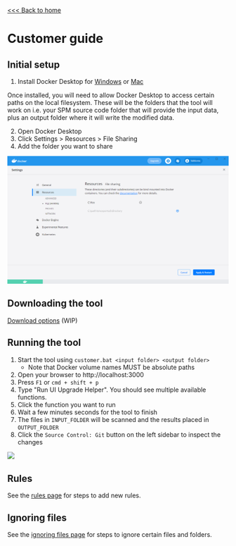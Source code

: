 [<<< Back to home](../README.md)

# Customer guide

## Initial setup

1. Install Docker Desktop for [Windows](https://docs.docker.com/docker-for-windows/install/) or [Mac](https://docs.docker.com/docker-for-mac/install/)

Once installed, you will need to allow Docker Desktop to access certain paths on the local filesystem. These will be the folders that the tool will work on i.e. your SPM source code folder that will provide the input data, plus an output folder where it will write the modified data.

2. Open Docker Desktop
3. Click Settings > Resources > File Sharing
4. Add the folder you want to share

![1. Open Docker Desktop, 2. Click the Settings button then Resources then File Sharing, 3. Add the folder you want to share with the Docker container](images/docker-volume-sharing.png "Docker volume sharing screenshot")

## Downloading the tool

[Download options](temp_download_options.md) (WIP)

## Running the tool

1. Start the tool using `customer.bat <input folder> <output folder>`
    - Note that Docker volume names MUST be absolute paths
2. Open your browser to http://localhost:3000
3. Press `F1` or `cmd + shift + p`
4. Type "Run UI Upgrade Helper". You should see multiple available functions.
5. Click the function you want to run
6. Wait a few minutes seconds for the tool to finish
7. The files in `INPUT_FOLDER` will be scanned and the results placed in `OUTPUT_FOLDER`
8. Click the `Source Control: Git` button on the left sidebar to inspect the changes

<img style="text-align:center" src="images/upgrade-helper.gif" width="500">

## Rules

See the [rules page](customer/customer_rules.md) for steps to add new rules.

## Ignoring files

See the [ignoring files page](customer/customer_ignores.md) for steps to ignore certain files and folders.
